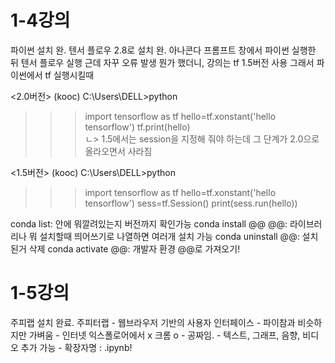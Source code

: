 # 1-4강의

파이썬 설치 완. 텐서 플로우 2.8로 설치 완. 아나콘다 프롬프트 창에서 파이썬 실행한 뒤 텐서 플로우 실행
근데 자꾸 오류 발생 뭔가 했더니, 강의는 tf 1.5버전 사용
그래서 파이썬에서 tf 실행시킬때

<2.0버전>
(kooc) C:\Users\DELL>python
>>> import tensorflow as tf
>>> hello=tf.xonstant('hello tensorflow')
>>>tf.print(hello)  
ㄴ> 1.5에서는 session을 지정해 줘야 하는데 그 단계가 2.0으로 올라오면서 사라짐

<1.5버전>
(kooc) C:\Users\DELL>python
>>> import tensorflow as tf
>>> hello=tf.xonstant('hello tensorflow')
>>>sess=tf.Session()
>>>print(sess.run(hello))

conda list: 안에 뭐깔려있는지 버전까지 확인가능
conda install @@ @@: 라이브러리나 뭐 설치할때 띄어쓰기로 나열하면 여러개 설치 가능
conda uninstall @@: 설치된거 삭제
conda activate @@: 개발자 환경 @@로 가져오기!

# 1-5강의
주피랩 설치 완료.
주피터랩 - 웹브라우저 기반의 사용자 인터페이스
            -  파이참과 비슷하지만 가벼움
            -  인터넷 익스폴로어에서 x 크롬 o
            -  공짜임.
            -  텍스트, 그래프, 음향, 비디오 추가 가능
            -  확장자명 :  .ipynb!
